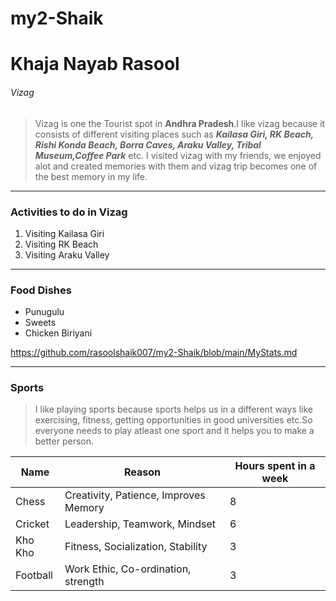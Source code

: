 # my2-Shaik
# Khaja Nayab Rasool
###### Vizag

> Vizag is one the Tourist spot in **Andhra Pradesh**.I like vizag because it consists of different visiting places such as ***Kailasa Giri, RK Beach, Rishi Konda Beach, Borra Caves, Araku Valley, Tribal Museum,Coffee Park*** etc.
I visited vizag with my friends, we enjoyed alot and created memories with them and vizag trip becomes one of the best memory in my life.

---

### Activities to do in Vizag
1. Visiting Kailasa Giri
2. Visiting RK Beach
3. Visiting Araku Valley

---

### Food Dishes
- Punugulu
- Sweets
- Chicken Biriyani

https://github.com/rasoolshaik007/my2-Shaik/blob/main/MyStats.md

---
### Sports

> I like playing sports because sports helps us in a different ways like exercising, fitness, getting opportunities in good universities etc.So everyone needs to play atleast one sport and it helps you to make a better person.

| Name |     Reason     |  Hours spent in a week  |
|------|----------------|-------------------------|
|Chess |Creativity, Patience, Improves Memory |  8  |
|Cricket |Leadership, Teamwork, Mindset |  6  |
|Kho Kho |Fitness, Socialization, Stability |  3  |
|Football |Work Ethic, Co-ordination, strength |  3  |





